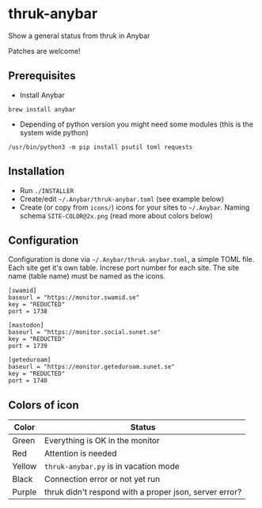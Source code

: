 # thruk-anybar
Show a general status from thruk in Anybar

Patches are welcome!


## Prerequisites

* Install Anybar
```
brew install anybar
```
* Depending of python version you might need some modules (this is the system wide python)
```
/usr/bin/python3 -m pip install psutil toml requests
```

## Installation
* Run `./INSTALLER`
* Create/edit `~/.Anybar/thruk-anybar.toml` (see example below)
* Create (or copy from `icons/`) icons for your sites to `~/.Anybar`. Naming schema `SITE-COLOR@2x.png` (read more about colors below)


## Configuration
Configuration is done via `~/.Anybar/thruk-anybar.toml`, a simple TOML file. Each site get it's own table. Increse port number for each site. The site name (table name) must be named as the icons.
```
[swamid]
baseurl = "https://monitor.swamid.se"
key = "REDUCTED"
port = 1738

[mastodon]
baseurl = "https://monitor.social.sunet.se"
key = "REDUCTED"
port = 1739

[geteduroam]
baseurl = "https://monitor.geteduroam.sunet.se"
key = "REDUCTED"
port = 1740
```

## Colors of icon

|Color|Status|
| --- | --- |
|Green|Everything is OK in the monitor|
|Red|Attention is needed|
|Yellow|`thruk-anybar.py` is in vacation mode|
|Black|Connection error or not yet run|
|Purple|thruk didn't respond with a proper json, server error?|
